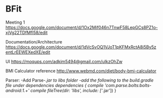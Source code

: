 # BFit

Meeting 1
https://docs.google.com/document/d/1Ox2Mif046n7TnwF58LepGCs8PZ1o-xjVg22TDfMfI58/edit

Documentation/Architecture
https://docs.google.com/document/d/1dVcSvOQ1VJoT1pKFMxRctA8i5By5zentLrEEWEXedXE/edit

UI
https://moqups.com/adkim5494@gmail.com/uIkzOhZw

BMI Calculator reference
http://www.webmd.com/diet/body-bmi-calculator

Parser:
-Add Parse-*.jar to libs folder
-add the following to the build.gradle file under dependencies
dependencies {
    compile 'com.parse.bolts:bolts-android:1.+'
    compile fileTree(dir: 'libs', include: ['*.jar'])
    }


